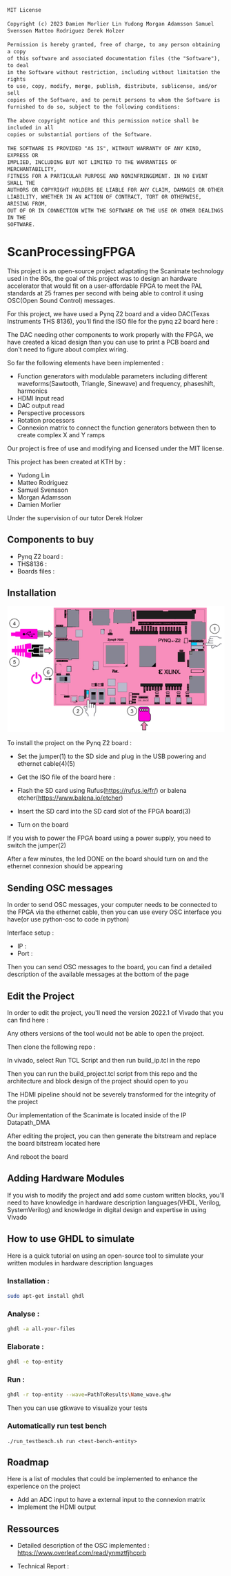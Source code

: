 ```
MIT License

Copyright (c) 2023 Damien Morlier Lin Yudong Morgan Adamsson Samuel Svensson Matteo Rodriguez Derek Holzer

Permission is hereby granted, free of charge, to any person obtaining a copy
of this software and associated documentation files (the "Software"), to deal
in the Software without restriction, including without limitation the rights
to use, copy, modify, merge, publish, distribute, sublicense, and/or sell
copies of the Software, and to permit persons to whom the Software is
furnished to do so, subject to the following conditions:

The above copyright notice and this permission notice shall be included in all
copies or substantial portions of the Software.

THE SOFTWARE IS PROVIDED "AS IS", WITHOUT WARRANTY OF ANY KIND, EXPRESS OR
IMPLIED, INCLUDING BUT NOT LIMITED TO THE WARRANTIES OF MERCHANTABILITY,
FITNESS FOR A PARTICULAR PURPOSE AND NONINFRINGEMENT. IN NO EVENT SHALL THE
AUTHORS OR COPYRIGHT HOLDERS BE LIABLE FOR ANY CLAIM, DAMAGES OR OTHER
LIABILITY, WHETHER IN AN ACTION OF CONTRACT, TORT OR OTHERWISE, ARISING FROM,
OUT OF OR IN CONNECTION WITH THE SOFTWARE OR THE USE OR OTHER DEALINGS IN THE
SOFTWARE.
```
# ScanProcessingFPGA

This project is an open-source project adaptating the Scanimate technology used in the 80s, the goal of this project was to design an hardware accelerator that would fit on a user-affordable FPGA to meet the PAL standards at 25 frames per second with being able to control it using OSC(Open Sound Control) messages.

For this project, we have used a Pynq Z2 board and a video DAC(Texas Instruments THS 8136), you'll find the ISO file for the pynq z2 board here : 

The DAC needing other components to work properly with the FPGA, we have created a kicad design than you can use to print a PCB board and don't need to figure about complex wiring.

So far the following elements have been implemented : 

- Function generators with modulable parameters including different waveforms(Sawtooth, Triangle, Sinewave) and frequency, phaseshift, harmonics
- HDMI Input read
- DAC output read
- Perspective processors
- Rotation processors
- Connexion matrix to connect the function generators between then to create complex X and Y ramps

Our project is free of use and modifying and licensed under the MIT license.

This project has been created at KTH by :

- Yudong Lin
- Matteo Rodriguez
- Samuel Svensson
- Morgan Adamsson
- Damien Morlier

Under the supervision of our tutor Derek Holzer

## Components to buy

- Pynq Z2 board : 
- THS8136 : 
- Boards files : 

## Installation

![FPGA setup](images/pynqz2_setup.png)


To install the project on the Pynq Z2 board :



- Set the jumper(1) to the SD side and plug in the USB powering and ethernet cable(4)(5)
- Get the ISO file of the board here : 
- Flash the SD card using Rufus(https://rufus.ie/fr/) or balena etcher(https://www.balena.io/etcher)
- Insert the SD card into the SD card slot of the FPGA board(3)

- Turn on the board

If you wish to power the FPGA board using a power supply, you need to switch the jumper(2)

After a few minutes, the led DONE on the board should turn on and the ethernet connexion should be appearing

## Sending OSC messages

In order to send OSC messages, your computer needs to be connected to the FPGA via the ethernet cable, then you can use every OSC interface you have(or use python-osc to code in python)

Interface setup : 

- IP : 
- Port : 

Then you can send OSC messages to the board, you can find a detailed description of the available messages at the bottom of the page

## Edit the Project

In order to edit the project, you'll need the version 2022.1 of Vivado that you can find here :

Any others versions of the tool would not be able to open the project.

Then clone the following repo : 

In vivado, select Run TCL Script and then run build_ip.tcl in the repo


Then you can run the build_project.tcl script from this repo and the architecture and block design of the project should open to you


The HDMI pipeline should not be severely transformed for the integrity of the project

Our implementation of the Scanimate is located inside of the IP Datapath_DMA

After editing the project, you can then generate the bitstream and replace the board bitstream located here 

And reboot the board

## Adding Hardware Modules

If you wish to modify the project and add some custom written blocks, you'll need to have knowledge in hardware description languages(VHDL, Verilog, SystemVerilog) and knowledge in digital design and expertise in using Vivado



## How to use GHDL to simulate


Here is a quick tutorial on using an open-source tool to simulate your written modules in hardware description languages
### Installation :
```bash
sudo apt-get install ghdl
```

### Analyse :

```bash
ghdl -a all-your-files
```

### Elaborate :


```bash
ghdl -e top-entity
```

### Run :

```bash
ghdl -r top-entity --wave=PathToResults\Name_wave.ghw

```

Then you can use gtkwave to visualize your tests

### Automatically run test bench

```
./run_testbench.sh run <test-bench-entity>
```

## Roadmap

Here is a list of modules that could be implemented to enhance the experience on the project

- Add an ADC input to have a external input to the connexion matrix
- Implement the HDMI output



## Ressources

- Detailed description of the OSC implemented : https://www.overleaf.com/read/ynmztfjhcprb

- Technical Report : 